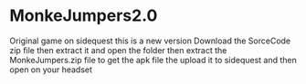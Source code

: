 # MonkeJumpers2.0
Original game on sidequest this is a new version
Download the SorceCode zip file then extract it and open the folder
then extract the MonkeJumpers.zip file to get the apk file the upload it to sidequest
and then open on your headset
